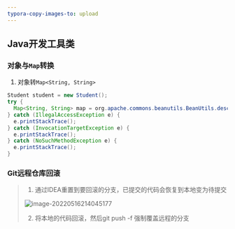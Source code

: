```yaml
---
typora-copy-images-to: upload
---
```


## Java开发工具类

### 对象与`Map`转换

1. 对象转`Map<String, String>`

```java
Student student = new Student();
try {
  Map<String, String> map = org.apache.commons.beanutils.BeanUtils.describe(student);
} catch (IllegalAccessException e) {
  e.printStackTrace();
} catch (InvocationTargetException e) {
  e.printStackTrace();
} catch (NoSuchMethodException e) {
  e.printStackTrace();
}
```

### Git远程仓库回滚

> 1. 通过IDEA重置到要回滚的分支，已提交的代码会恢复到本地变为待提交
>
> ![image-20220516214045177](https://tva1.sinaimg.cn/large/e6c9d24ely1h2aktdsjs5j20ut0u0112.jpg)
>
> 2. 将本地的代码回滚，然后git push -f 强制覆盖远程的分支
